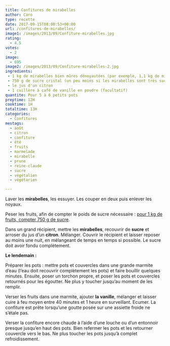 ```yaml
---
title: Confitures de mirabelles
author: Caro
type: recette
date: 2017-09-15T08:00:53+00:00
url: /confitures-de-mirabelles/
image1: /images/2013/09/Confiture-mirabelles.jpg
rating:
  - 4.5
votes:
  - 2
image:
  - 695
image2: /images/2013/09/Confiture-mirabelles-2.jpg
ingredients:
 - 1 kg de mirabelles bien mûres dénoyautées (par exemple, 1,1 kg de mirabelles donnent environ 1 kg sans les noyaux)
 - 750 g de sucre cristal (un peu moins si les mirabelles sont très sucrées)
 - le jus d'un citron
 - 1 cuillère à café de vanille en poudre (facultatif)
quantite: Pour 5 à 6 petits pots
preptime: 12H
cooktime: 1H
totaltime: 13H
categories:
  - Confitures
mestags:
  - août
  - citron
  - confiture
  - été
  - fruits
  - marmelade
  - mirabelle
  - prune
  - reine-claude
  - sucre
  - végétalien
  - végétarien

---
```

Laver les **mirabelles**, les essuyer. Les couper en deux puis enlever les noyaux.

Peser les fruits, afin de compter le poids de sucre nécessaire : <span style="text-decoration: underline;">pour 1 kg de fruits, compter 750 g de sucre</span>.

Dans un grand récipient, mettre les **mirabelles**, recouvrir de **sucre** et arroser du jus d&rsquo;un **citron**. Mélanger. Couvrir le récipient et laisser reposer au moins une nuit, en mélangeant de temps en temps si possible. Le sucre doit avoir fondu complètement.

**Le lendemain :**

Préparer les pots : mettre pots et couvercles dans une grande marmite d&rsquo;eau (l&rsquo;eau doit recouvrir complètement les pots) et faire bouillir quelques minutes. Ensuite, poser un torchon propre, et poser les pots et couvercles retournés pour les égoutter. Ne plus y toucher jusqu&rsquo;au moment de les remplir.

Verser les fruits dans une marmite, ajouter **la vanille**, mélanger et laisser cuire à feu moyen entre 40 minutes et 1 heure en surveillant. Ecumer. La confiture est prête lorsqu&rsquo;une goutte posée sur une assiette froide ne s&rsquo;étale pas.

Verser la confiture encore chaude à l&rsquo;aide d&rsquo;une louche ou d&rsquo;un entonnoir presque jusqu&rsquo;en haut des pots. Bien refermer les pots et les retourner couvercle vers le bas. Ne plus toucher les pots jusqu&rsquo;à complet refroidissement.

&nbsp;
